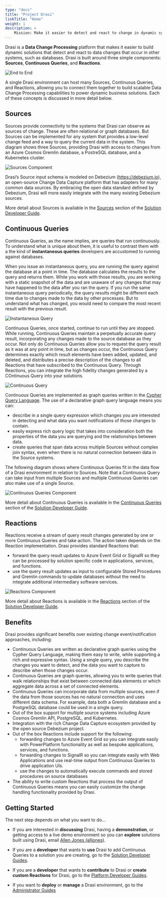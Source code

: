 ```yaml
---
type: "docs"
title: "Project Drasi"
linkTitle: "Home"
weight: 1
description: >
    Mission: Make it easier to detect and react to change in dynamic systems
---
```


Drasi is a **Data Change Processing** platform that makes it easier to build dynamic solutions that detect and react to data changes that occur in other systems, such as databases. Drasi is built around three simple components: **Sources**, **Continuous Queries**, and **Reactions**. 

 ![End to End](simple-end-to-end.png)

A single Drasi environment can host many Sources, Continuous Queries, and Reactions, allowing you to connect them together to build scalable Data Change Processing capabilities to power dynamic business solutions. Each of these concepts is discussed in more detail below.

## Sources
Sources provide connectivity to the systems that Drasi can observe as sources of change. These are often relational or graph databases. But Sources can be implemented for any system that provides a low-level change feed and a way to query the current data in the system. This diagram shows three Sources, providing Drasi with access to changes from an Azure Cosmos Gremlin database, a PostreSQL database, and a Kubernetes cluster.

 ![Sources Component](sources-component.png)

Drasi’s Source input schema is modeled on Debezium (https://debezium.io), an open-source Change Data Capture platform that has adapters for many common data sources. By embracing the open data standard defined by Debezium, Drasi will more easily integrate with the many existing Debezium sources. 

More detail about Sources is available in the [Sources](/solution-developer/components/sources) section of the [Solution Developer Guide](/solution-developer). 

## Continuous Queries

Continuous Queries, as the name implies, are queries that run continuously. To understand what is unique about them, it is useful to contrast them with a the kind of **instantaneous queries** developers are accustomed to running against databases. 

When you issue an instantaneous query, you are running the query against the database at a point in time. The database calculates the results to the query and returns them. While you work with those results, you are working with a static snapshot of the data and are unaware of any changes that may have happened to the data after you ran the query. If you run the same instantaneous query periodically, the query results might be different each time due to changes made to the data by other processes. But to understand what has changed, you would need to compare the most recent result with the previous result.

![Instantaneous Query](instantaneous-query.png)

Continuous Queries, once started, continue to run until they are stopped. While running, Continuous Queries maintain a perpetually accurate query result, incorporating any changes made to the source database as they occur. Not only do Continuous Queries allow you to request the query result as it was at any point in time, but as changes occur, the Continuous Query determines exactly which result elements have been added, updated, and deleted, and distributes a precise description of the changes to all Reactions that have subscribed to the Continuous Query. Through Reactions, you can integrate the high fidelity changes generated by a COntinuous Query into your solutions.

 ![Continuous Query](continuous-query.png)

Continuous Queries are implemented as graph queries written in the [Cypher Query Language](https://neo4j.com/developer/cypher/). The use of a declarative graph query language means you can:
- describe in a single query expression which changes you are interested in detecting and what data you want notifications of those changes to contain.
- easily express rich query logic that takes into consideration both the properties of the data you are querying and the relationships between data. 
- create queries that span data across multiple Sources without complex join syntax, even when there is no natural connection between data in the Source systems. 

The following diagram shows where Continuous Queries fit in the data flow of a Drasi environment in relation to Sources. Note that a Continuous Query can take input from multiple Sources and multiple Continuous Queries can also make use of a single Source.

 ![Continuous Queries Component](queries-component.png)

More detail about Continuous Queries is available in the [Continuous Queries](/solution-developer/components/continuous-queries) section of the [Solution Developer Guide](/solution-developer). 

## Reactions
Reactions receive a stream of query result changes generated by one or more Continuous Queries and take action. The action taken depends on the Reaction implementation.  Drasi provides standard Reactions that:
- forward the query result updates to Azure Event Grid or SignalR so they can be processed by solution specific code in applications, services, and functions.
- use the query result updates as input to configurable Stored Procedures and Gremlin commands to update databases without the need to integrate additional intermediary software services.

 ![Reactions Component](reactions-component.png)

More detail about Reactions is available in the [Reactions](/solution-developer/components/reactions) section of the [Solution Developer Guide](/solution-developer). 

## Benefits
Drasi provides significant benefits over existing change event/notification approaches, including:
- Continuous Queries are written as declarative graph queries using the Cypher Query Language, making them easy to write, while supporting a rich and expressive syntax. Using a single query, you describe the changes you want to detect, and the data you want to capture to describe when those changes occur.
- Continuous Queries are graph queries, allowing you to write queries that walk relationships that exist between connected data elements or which aggregate data across a set of connected elements. 
- Continuous Queries can incorporate data from multiple sources, even if the data from those sources has no natural connection and uses different data schema. For example, data both a Gremlin database and a PostgreSQL database could be used in a single query.
- Out of the box support for multiple source systems including Azure Cosmos Gremlin API, PostgreSQL, and Kubernetes. 
- Integration with the rich Change Data Capture ecosystem provided by the open source Debezium project.
- Out of the box Reactions include support for the following:
  - forwarding changes to Azure Event Grid so you can integrate easily with PowerPlatform functionality as well as bespoke applications, services, and functions.
  - forwarding changes to SignalR so you can integrate easily with Web Applications and use real-time output from Continuous Queries to drive application UIs.
  - use the changes to automatically execute commands and stored procedures on source databases
- The ability to write custom Reactions that process the output of Continuous Queries means you can easily customize the change handling functionality provided by Drasi.

## Getting Started
The next step depends on what you want to do...

- If you are interested in **discussing** Drasi, having a **demonstration**, or getting access to a live demo environment so you can **explore** solutions built using Drasi, email [Allen Jones (alljones)](mailto:alljones@microsoft.com).

- If you are a **developer** that wants to **use** Drasi to add Continuous Queries to a solution you are creating, go to the [Solution Developer Guides](/solution-developer).

- If you are a **developer** that wants to **contribute** to Drasi or **create custom Reactions** for Drasi, go to the [Platform Developer Guides](/platform-developer).

- If you want to **deploy** or **manage** a Drasi environment, go to the [Administrator Guides](/administrator)